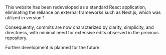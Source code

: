 This website has been redeveloped as a standard React application, eliminating the reliance on external frameworks such as Next.js, which was utilized in version 1.

Consequently, commits are now characterized by clarity, simplicity, and directness, with minimal need for extensive edits observed in the previous repository. 

Further development is planned for the future.





